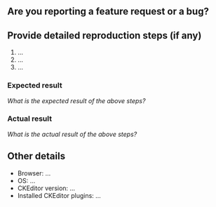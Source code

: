 ## Are you reporting a feature request or a bug?

<!--
Replace this comment with your issue type: Bug / Feature request / Other, please explain.

Please **do not report security issues here**, use the contact form at https://ckeditor.com/contact/ instead.
-->

## Provide detailed reproduction steps (if any)

1. …
2. …
3. …

### Expected result

*What is the expected result of the above steps?*

### Actual result

*What is the actual result of the above steps?*

## Other details

* Browser: …
* OS: …
* CKEditor version: …
* Installed CKEditor plugins: …
